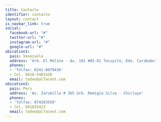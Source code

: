 ```yaml
---
title: Contacto
identifier: contacto
layout: contact
is_navbar_link: true
social:
  facebook-url: "#"
  twitter-url: "#"
  instagram-url: "#"
  google-url: "#"
ubication1:
  pais: Venezuela
  address: 'Urb. El Molino - Av. 101 #85-81 Tocuyito, Edo. Carabobo'
  phones:
  - 'Telfax: 0241-8979436'
  - Cel. 0416-5401430
  email: tadeo@alfacent.com
ubication2:
  pais: Peru
  address: 'Av. Zarumilla # 365 Urb. Remigio Silva - Chiclayo'
  phones:
  - 'Telfax: 074203559'
  - Cel. 941835423
  email: tadeo@alfacent.com
---
```


